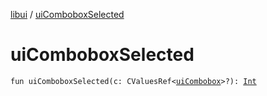 [libui](index.md) / [uiComboboxSelected](./ui-combobox-selected.md)

# uiComboboxSelected

`fun uiComboboxSelected(c: CValuesRef<`[`uiCombobox`](ui-combobox.md)`>?): `[`Int`](https://kotlinlang.org/api/latest/jvm/stdlib/kotlin/-int/index.html)